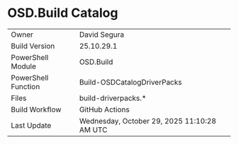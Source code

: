 ﻿# OSD.Build Catalog

| | |
|-|-|
| Owner | David Segura |
| Build Version | 25.10.29.1 |
| PowerShell Module | OSD.Build |
| PowerShell Function | Build-OSDCatalogDriverPacks |
| Files | build-driverpacks.* |
| Build Workflow | GitHub Actions |
| Last Update | Wednesday, October 29, 2025 11:10:28 AM UTC |
